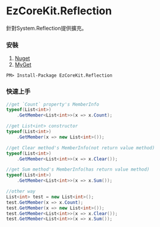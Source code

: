 ﻿# EzCoreKit.Reflection
針對System.Reflection提供擴充。

### 安裝
1. [Nuget](https://www.nuget.org/packages/EzCoreKit.Reflection)
2. [MyGet](https://www.myget.org/feed/xpy/package/nuget/EzCoreKit.Reflection)
```
PM> Install-Package EzCoreKit.Reflection
```

### 快速上手
```csharp
//get `Count` property's MemberInfo
typeof(List<int>)
    .GetMember<List<int>>(x => x.Count);

//get List<int> constructor
typeof(List<int>)
    .GetMember(x => new List<int>());

//get Clear method's MemberInfo(not return value method)
typeof(List<int>)
    .GetMember<List<int>>(x => x.Clear());

//get Sum method's MemberInfo(has return value method)
typeof(List<int>)
    .GetMember<List<int>>(x => x.Sum());

//other way
List<int> test = new List<int>();
test.GetMember(x => x.Count);
test.GetMember(x => new List<int>());
test.GetMember<List<int>>(x => x.Clear());
test.GetMember<List<int>>(x => x.Sum());
```